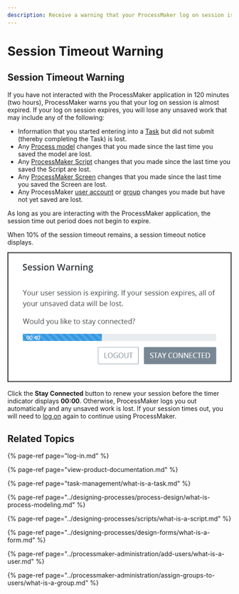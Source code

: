 ```yaml
---
description: Receive a warning that your ProcessMaker log on session is almost expired.
---
```


# Session Timeout Warning

## Session Timeout Warning

If you have not interacted with the ProcessMaker application in 120 minutes \(two hours\), ProcessMaker warns you that your log on session is almost expired. If your log on session expires, you will lose any unsaved work that may include any of the following:

* Information that you started entering into a [Task](task-management/what-is-a-task.md) but did not submit \(thereby completing the Task\) is lost.
*  Any [Process model](../designing-processes/process-design/what-is-process-modeling.md) changes that you made since the last time you saved the model are lost.
* Any [ProcessMaker Script](../designing-processes/scripts/what-is-a-script.md) changes that you made since the last time you saved the Script are lost.
* Any [ProcessMaker Screen](../designing-processes/design-forms/what-is-a-form.md) changes that you made since the last time you saved the Screen are lost.
* Any ProcessMaker [user account](../processmaker-administration/add-users/what-is-a-user.md) or [group](../processmaker-administration/assign-groups-to-users/what-is-a-group.md) changes you made but have not yet saved are lost.

As long as you are interacting with the ProcessMaker application, the session time out period does not begin to expire.

When 10% of the session timeout remains, a session timeout notice displays.

![Log on session timeout warning](../.gitbook/assets/session-timeout.png)

Click the **Stay Connected** button to renew your session before the timer indicator displays **00:00**. Otherwise, ProcessMaker logs you out automatically and any unsaved work is lost. If your session times out, you will need to [log on](log-in.md#log-on) again to continue using ProcessMaker.

## Related Topics

{% page-ref page="log-in.md" %}

{% page-ref page="view-product-documentation.md" %}

{% page-ref page="task-management/what-is-a-task.md" %}

{% page-ref page="../designing-processes/process-design/what-is-process-modeling.md" %}

{% page-ref page="../designing-processes/scripts/what-is-a-script.md" %}

{% page-ref page="../designing-processes/design-forms/what-is-a-form.md" %}

{% page-ref page="../processmaker-administration/add-users/what-is-a-user.md" %}

{% page-ref page="../processmaker-administration/assign-groups-to-users/what-is-a-group.md" %}

